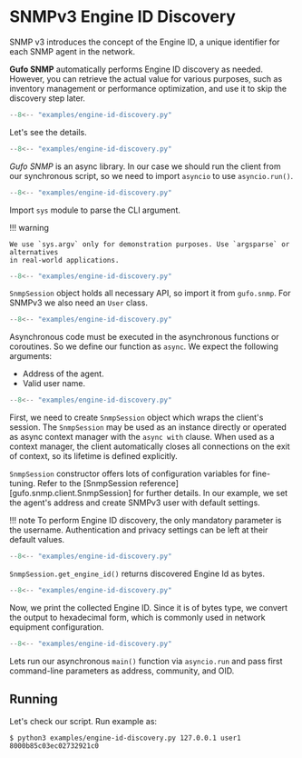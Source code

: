 # SNMPv3 Engine ID Discovery

SNMP v3 introduces the concept of the Engine ID, a unique identifier for each SNMP agent 
in the network.

**Gufo SNMP** automatically performs Engine ID discovery as needed. 
However, you can retrieve the actual value for various purposes, 
such as inventory management or performance optimization, 
and use it to skip the discovery step later.

``` py title="engine-id-discovery.py" linenums="1"
--8<-- "examples/engine-id-discovery.py"
```

Let's see the details.

``` py title="engine-id-discovery.py" linenums="1" hl_lines="1"
--8<-- "examples/engine-id-discovery.py"
```

*Gufo SNMP* is an async library. In our case
we should run the client from our synchronous script,
so we need to import `asyncio` to use `asyncio.run()`.

``` py title="engine-id-discovery.py" linenums="1" hl_lines="2"
--8<-- "examples/engine-id-discovery.py"
```

Import `sys` module to parse the CLI argument.

!!! warning

    We use `sys.argv` only for demonstration purposes. Use `argsparse` or alternatives
    in real-world applications.

``` py title="engine-id-discovery.py" linenums="1" hl_lines="4"
--8<-- "examples/engine-id-discovery.py"
```

`SnmpSession` object holds all necessary API, so import it from `gufo.snmp`.
For SNMPv3 we also need an `User` class.

``` py title="engine-id-discovery.py" linenums="1" hl_lines="7"
--8<-- "examples/engine-id-discovery.py"
```

Asynchronous code must be executed in the asynchronous functions or coroutines.
So we define our function as `async`. We expect the following arguments:

* Address of the agent.
* Valid user name.

``` py title="engine-id-discovery.py" linenums="1" hl_lines="8"
--8<-- "examples/engine-id-discovery.py"
```

First, we need to create `SnmpSession` object which wraps the client's session.
The `SnmpSession` may be used as an instance directly or operated as async context manager
with the `async with` clause. When used as a context manager,
the client automatically closes all connections on the exit of context,
so its lifetime is defined explicitly.

`SnmpSession` constructor offers lots of configuration variables for fine-tuning. Refer to the 
[SnmpSession reference][gufo.snmp.client.SnmpSession]
for further details. In our example, we set the agent's address and create
SNMPv3 user with default settings.

!!! note
    To perform Engine ID discovery, the only mandatory parameter is the username. 
    Authentication and privacy settings can be left at their default values.

``` py title="engine-id-discovery.py" linenums="1" hl_lines="9"
--8<-- "examples/engine-id-discovery.py"
```
`SnmpSession.get_engine_id()` returns discovered Engine Id as bytes.

``` py title="engine-id-discovery.py" linenums="1" hl_lines="10"
--8<-- "examples/engine-id-discovery.py"
```
Now, we print the collected Engine ID. Since it is of bytes type, 
we convert the output to hexadecimal form, which is commonly used 
in network equipment configuration.

``` py title="engine-id-discovery.py" linenums="1" hl_lines="13"
--8<-- "examples/engine-id-discovery.py"
```

Lets run our asynchronous `main()` function via `asyncio.run`
and pass first command-line parameters as address, community, and OID.

## Running

Let's check our script. Run example as:

```
$ python3 examples/engine-id-discovery.py 127.0.0.1 user1
8000b85c03ec02732921c0
```